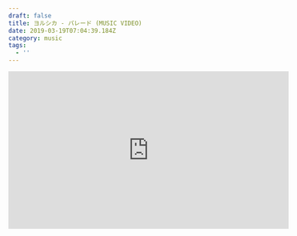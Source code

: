 ```yaml
---
draft: false
title: ヨルシカ - パレード (MUSIC VIDEO)
date: 2019-03-19T07:04:39.184Z
category: music
tags:
  - ''
---
```

<iframe width="560" height="315" src="https://www.youtube.com/embed/ry3Tupx4BL4" frameborder="0" allow="accelerometer; autoplay; encrypted-media; gyroscope; picture-in-picture" allowfullscreen></iframe>
